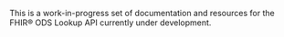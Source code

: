This is a work-in-progress set of documentation and resources for the FHIR&reg; ODS Lookup API currently under development.
